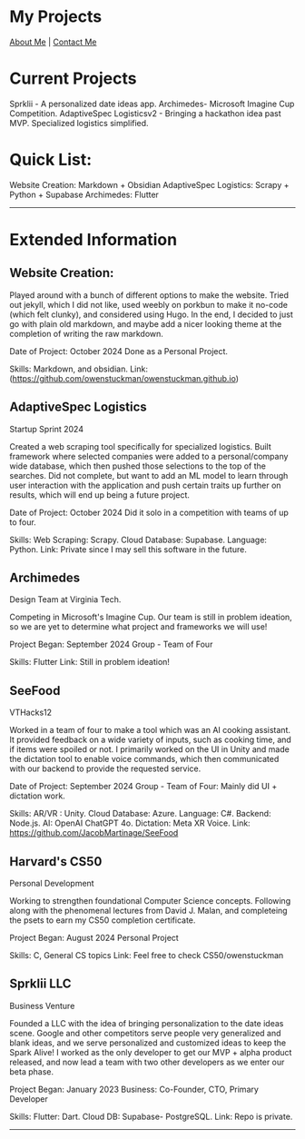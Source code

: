 # My Projects

[About Me](./README.md) | [Contact Me](./ContactMe.md)

# Current Projects

Sprklii - A personalized date ideas app.
Archimedes- Microsoft Imagine Cup Competition.
AdaptiveSpec Logisticsv2 - Bringing a hackathon idea past MVP. Specialized logistics simplified. 

# Quick List:

Website Creation: Markdown + Obsidian
AdaptiveSpec Logistics: Scrapy + Python + Supabase
Archimedes: Flutter


---

# Extended Information

## Website Creation:

Played around with a bunch of different options to make the website. Tried out jekyll, which I did not like, used weebly on porkbun to make it no-code (which felt clunky), and considered using Hugo. In the end, I decided to just go with plain old markdown, and maybe add a nicer looking theme at the completion of writing the raw markdown. 

Date of Project: October 2024
Done as a Personal Project.

Skills: Markdown, and obsidian. 
Link: (https://github.com/owenstuckman/owenstuckman.github.io)

## AdaptiveSpec Logistics
Startup Sprint 2024 

Created a web scraping tool specifically for specialized logistics. Built framework where selected companies were added to a personal/company wide database, which then pushed those selections to the top of the searches. Did not complete, but want to add an ML model to learn through user interaction with the application and push certain traits up further on results, which will end up being a future project. 

Date of Project: October 2024
Did it solo in a competition with teams of up to four.

Skills: Web Scraping: Scrapy. Cloud Database: Supabase. Language: Python. 
Link: Private since I may sell this software in the future.

## Archimedes
Design Team at Virginia Tech.

Competing in Microsoft's Imagine Cup. Our team is still in problem ideation, so we are yet to determine what project and frameworks we will use!

Project Began: September 2024
Group - Team of Four

Skills: Flutter
Link: Still in problem ideation!

## SeeFood
VTHacks12

Worked in a team of four to make a tool which was an AI cooking assistant. It provided feedback on a wide variety of inputs, such as cooking time, and if items were spoiled or not. I primarily worked on the UI in Unity and made the dictation tool to enable voice commands, which then communicated with our backend to provide the requested service. 

Date of Project: September 2024
Group - Team of Four: Mainly did UI + dictation work.

Skills: AR/VR : Unity. Cloud Database: Azure. Language: C#. Backend: Node.js. AI: OpenAI ChatGPT 4o. Dictation: Meta XR Voice.
Link: https://github.com/JacobMartinage/SeeFood

## Harvard's CS50
Personal Development

Working to strengthen foundational Computer Science concepts. Following along with the phenomenal lectures from David J. Malan, and completeing the psets to earn my CS50 completion certificate.

Project Began: August 2024
Personal Project

Skills: C, General CS topics
Link: Feel free to check CS50/owenstuckman

## Sprklii LLC
Business Venture

Founded a LLC with the idea of bringing personalization to the date ideas scene. Google and other competitors serve people very generalized and blank ideas, and we serve personalized and customized ideas to keep the Spark Alive! I worked as the only developer to get our MVP + alpha product released, and now lead a team with two other developers as we enter our beta phase.

Project Began: January 2023
Business: Co-Founder, CTO, Primary Developer

Skills: Flutter: Dart. Cloud DB: Supabase- PostgreSQL.
Link: Repo is private. 



---